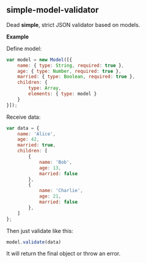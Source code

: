 ## simple-model-validator
Dead **simple**, strict JSON validator based on models.

**Example**

Define model:
```javascript
var model = new Model([{  
    name: { type: String, required: true },  
    age: { type: Number, required: true },  
    married: { type: Boolean, required: true },  
    children: {  
        type: Array,  
        elements: { type: model }  
    }  
}]);
```
   Receive data:
   
```javascript
var data = {  
    name: 'Alice',  
    age: 42,  
    married: true,  
    children: [  
        {  
            name: 'Bob',  
            age: 13,  
            married: false  
        },  
        {  
            name: 'Charlie',  
            age: 21,  
            married: false  
        },  
    ]  
};
```

Then just validate like this:
```javascript
model.validate(data)
```

It will return the final object or throw an error.